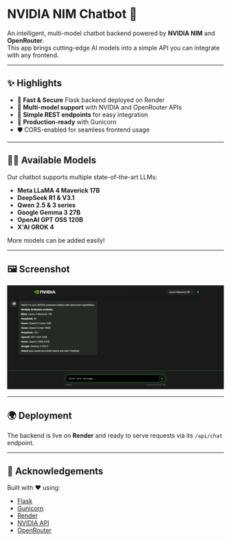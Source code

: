 # NVIDIA NIM Chatbot 🤖

An intelligent, multi-model chatbot backend powered by **NVIDIA NIM** and **OpenRouter**.  
This app brings cutting-edge AI models into a simple API you can integrate with any frontend.

---

## ✨ Highlights
- 🚀 **Fast & Secure** Flask backend deployed on Render
- 🧠 **Multi-model support** with NVIDIA and OpenRouter APIs
- 🔌 **Simple REST endpoints** for easy integration
- 📡 **Production-ready** with Gunicorn
- 🛡️ CORS-enabled for seamless frontend usage

---

## 🧑‍💻 Available Models
Our chatbot supports multiple state-of-the-art LLMs:
- **Meta LLaMA 4 Maverick 17B**
- **DeepSeek R1 & V3.1**
- **Qwen 2.5 & 3 series**
- **Google Gemma 3 27B**
- **OpenAI GPT OSS 120B**
- **X'AI GROK 4**

More models can be added easily!

---

## 🖼️ Screenshot
![Chatbot Screenshot](code-icons/Readme_scr.png)

---

## 🌍 Deployment
The backend is live on **Render** and ready to serve requests via its `/api/chat` endpoint.

---

## 🙌 Acknowledgements
Built with ❤️ using:
- [Flask](https://flask.palletsprojects.com/)
- [Gunicorn](https://gunicorn.org/)
- [Render](https://render.com/)
- [NVIDIA API](https://developer.nvidia.com/)
- [OpenRouter](https://openrouter.ai/)
